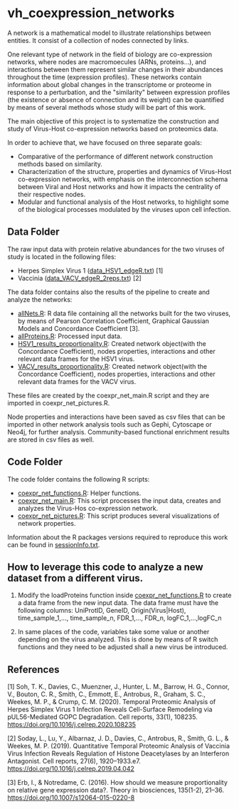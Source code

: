 # vh_coexpression_networks

A network is a mathematical model to illustrate relationships between entities. It consist of a collection of nodes connected by links.

One relevant type of network in the field of biology are co-expression networks, where nodes are macromoecules (ARNs, proteins...), and interactions between them represent similar changes in their abundances throughout the time (expression profiles). These networks contain  information about global changes in the transcriptome or proteome in response to a perturbation, and the "similarity" between expression profiles (the existence or absence of connection and its weight) can be quantified by means of several methods whose study will be part of this work.

The main objective of this project is to systematize the construction and  study of Virus-Host co-expression networks based on proteomics data.

In order to achieve that, we have focused on three separate goals:

* Comparative of the performance of different network construction methods based on similarity.  
* Characterization of the structure, properties and dynamics of Virus-Host co-expression networks, with emphasis on the interconnection schema between Viral and Host networks and how it impacts the centrality of their respective nodes.
* Modular and functional analysis of the Host networks, to highlight some of the biological processes modulated by the viruses upon cell infection.

## Data Folder

The raw input data with protein relative abundances for the two viruses of study is located in the following files:
* Herpes Simplex Virus 1 ([data_HSV1_edgeR.txt](data/data_HSV1_edgeR.txt)) [1]
* Vaccinia ([data_VACV_edgeR_2reps.txt](data/data_VACV_edgeR_2reps.txt)) [2]

The data folder contains also the results of the pipeline to create and analyze the networks:
* [allNets.R](data/allNets.RData): R data file containing all the networks built for the two viruses, by means of Pearson Correlation Coefficient, Graphical Gaussian Models and Concordance Coefficient [3]. 
* [allProteins.R](data/allProteins.RData): Processed input data. 
* [HSV1_results_proportionality.R](HSV1_results_proportionality.RData): Created network object(with the Concordance Coefficient), nodes properties, interactions and other relevant data frames for the HSV1 virus. 
* [VACV_results_proportionality.R](VACV_results_proportionality.RData): Created network object(with the Concordance Coefficient), nodes properties, interactions and other relevant data frames for the VACV virus.

These files are created by the coexpr_net_main.R script and they are imported in coexpr_net_pictures.R.

Node properties and interactions have been saved as csv  files that can be imported in other network analysis tools such as Gephi, Cytoscape or Neo4j, for further analysis. Community-based functional enrichment results are stored in csv files as well.

## Code Folder

The code folder contains the following R scripts:
* [coexpr_net_functions.R](data/coexpr_net_functions.R): Helper functions. 
* [coexpr_net_main.R](data/coexpr_net_main.R): This script processes the input data, creates and analyzes the Virus-Hos co-expression network. 
* [coexpr_net_pictures.R](data/coexpr_net_pictures.R): This script produces several visualizations of network properties.

Information about the R packages versions required to reproduce this work can be found in [sessionInfo.txt](sessionInfo.txt).

## How to leverage this code to analyze a new dataset from a different virus. 

1. Modify the loadProteins function inside [coexpr_net_functions.R](data/coexpr_net_functions.R) to create a data frame from the new input data. The data frame must have the following columns:
UniProtID, GeneID, Origin(Virus|Host), time_sample_1,..., time_sample_n, FDR_1,..., FDR_n, logFC_1,...,logFC_n

2. In same places of the code, variables take some value or another depending on the virus analyzed. This is done by means of R switch functions and they need to be adjusted shall a new virus be introduced. 

## References

[1]  Soh, T. K., Davies, C., Muenzner, J., Hunter, L. M., Barrow, H. G., Connor, V., Bouton, C. R., Smith, C., Emmott, E., Antrobus, R., Graham, S. C., Weekes, M. P., & Crump, C. M. (2020). Temporal Proteomic Analysis of Herpes Simplex Virus 1 Infection Reveals Cell-Surface Remodeling via pUL56-Mediated GOPC Degradation. Cell reports, 33(1), 108235. https://doi.org/10.1016/j.celrep.2020.108235

[2] Soday, L., Lu, Y., Albarnaz, J. D., Davies, C., Antrobus, R., Smith, G. L., & Weekes, M. P. (2019). Quantitative Temporal Proteomic Analysis of Vaccinia Virus Infection Reveals Regulation of Histone Deacetylases by an Interferon Antagonist. Cell reports, 27(6), 1920–1933.e7. https://doi.org/10.1016/j.celrep.2019.04.042

[3] Erb, I., & Notredame, C. (2016). How should we measure proportionality on relative gene expression data?. Theory in biosciences, 135(1-2), 21–36. https://doi.org/10.1007/s12064-015-0220-8



